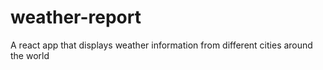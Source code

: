 # weather-report
A react app that displays weather information from different cities around the world
